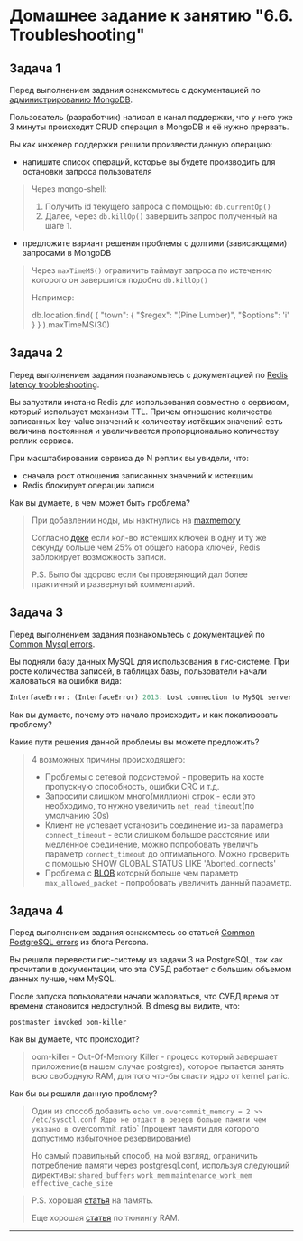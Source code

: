 # Домашнее задание к занятию "6.6. Troubleshooting"

## Задача 1

Перед выполнением задания ознакомьтесь с документацией по [администрированию MongoDB](https://docs.mongodb.com/manual/administration/).

Пользователь (разработчик) написал в канал поддержки, что у него уже 3 минуты происходит CRUD операция в MongoDB и её 
нужно прервать. 

Вы как инженер поддержки решили произвести данную операцию:
- напишите список операций, которые вы будете производить для остановки запроса пользователя
> Через mongo-shell:
> 1. Получить id текущего запроса с помощью: `db.currentOp()`
> 2. Далее, через `db.killOp()` завершить запрос полученный на шаге 1.
- предложите вариант решения проблемы с долгими (зависающими) запросами в MongoDB
> Через `maxTimeMS()` ограничить таймаут запроса по истечению которого он завершится
> подобно `db.killOp()`
> 
> Например: 
> 
> db.location.find( { "town": { "$regex": "(Pine Lumber)",
                              "$options": 'i' } } ).maxTimeMS(30)
## Задача 2

Перед выполнением задания познакомьтесь с документацией по [Redis latency troobleshooting](https://redis.io/topics/latency).

Вы запустили инстанс Redis для использования совместно с сервисом, который использует механизм TTL. 
Причем отношение количества записанных key-value значений к количеству истёкших значений есть величина постоянная и
увеличивается пропорционально количеству реплик сервиса. 

При масштабировании сервиса до N реплик вы увидели, что:
- сначала рост отношения записанных значений к истекшим
- Redis блокирует операции записи

Как вы думаете, в чем может быть проблема?
>  При добавлении ноды, мы нактнулись на [maxmemory](https://redis.io/docs/getting-started/faq/#what-happens-if-redis-runs-out-of-memory)
>
> Согласно [доке](https://redis.io/docs/reference/optimization/latency/#latency-generated-by-expires) если кол-во
> истекших ключей в одну и ту же секунду больше чем 25% от общего набора ключей,
> Redis заблокирует возможность записи.
>
>P.S. Было бы здорово если бы проверяющий дал более практичный и развернутый комментарий.
 
## Задача 3

Перед выполнением задания познакомьтесь с документацией по [Common Mysql errors](https://dev.mysql.com/doc/refman/8.0/en/common-errors.html).

Вы подняли базу данных MySQL для использования в гис-системе. При росте количества записей, в таблицах базы,
пользователи начали жаловаться на ошибки вида:
```python
InterfaceError: (InterfaceError) 2013: Lost connection to MySQL server during query u'SELECT..... '
```

Как вы думаете, почему это начало происходить и как локализовать проблему?

Какие пути решения данной проблемы вы можете предложить?


> 4 возможных причины происходящего:
> - Проблемы с сетевой подсистемой - проверить на хосте пропускную способность, ошибки CRC и т.д.
> - Запросили слишком много(миллион) строк - если это необходимо, то нужно увеличить `net_read_timeout`(по умолчанию 30s) 
> - Клиент не успевает установить соединение из-за параметра `connect_timeout` - если слишком
> большое расстояние или медленное соединение, можно попробовать увеличть параметр `connect_timeout`
> до оптимального. Можно проверить с помощью SHOW GLOBAL STATUS LIKE 'Aborted_connects'
> - Проблема с [BLOB](https://dev.mysql.com/doc/refman/8.0/en/blob.html) который больше чем параметр 
> `max_allowed_packet` - попробовать увеличить данный параметр.


## Задача 4

Перед выполнением задания ознакомтесь со статьей [Common PostgreSQL errors](https://www.percona.com/blog/2020/06/05/10-common-postgresql-errors/) из блога Percona.

Вы решили перевести гис-систему из задачи 3 на PostgreSQL, так как прочитали в документации, что эта СУБД работает с 
большим объемом данных лучше, чем MySQL.

После запуска пользователи начали жаловаться, что СУБД время от времени становится недоступной. В dmesg вы видите, что:

`postmaster invoked oom-killer`

Как вы думаете, что происходит?

> oom-killer - Out-Of-Memory Killer - процесс который завершает приложение(в нашем случае postgres),
> которое пытается занять всю свободную RAM, для того что-бы спасти ядро от kernel panic.

Как бы вы решили данную проблему?

> Один из способ добавить `echo vm.overcommit_memory = 2 >> /etc/sysctl.conf
> Ядро не отдаст в резерв больше памяти чем указано в `overcommit_ratio`
> (процент памяти для которого допустимо избыточное резервирование)
> 
> Но самый правильный способ, на мой взгляд, ограничить потребление памяти 
> через postgresql.conf, используя следующий директивы:
> `shared_buffers`
> `work_mem`
> `maintenance_work_mem`
> `effective_cache_size`

> P.S. хорошая [статья](https://habr.com/ru/company/southbridge/blog/464245/) на память.
> 
> Еще хорошая [статья](https://www.enterprisedb.com/postgres-tutorials/how-tune-postgresql-memory) по тюнингу RAM.
---

